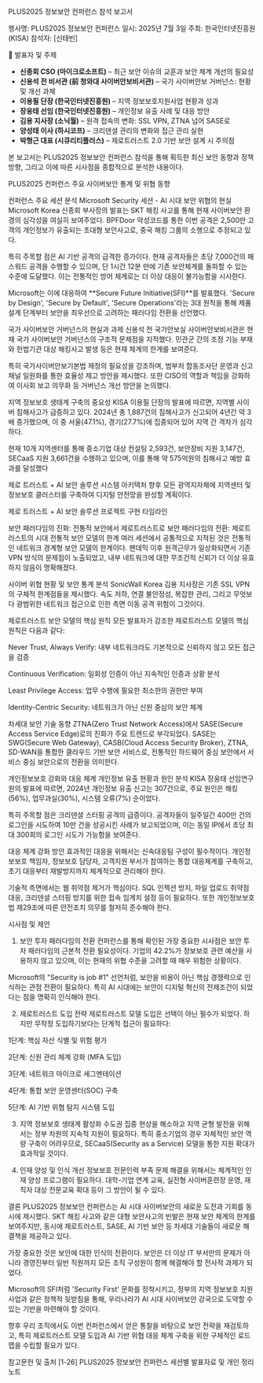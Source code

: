 PLUS2025 정보보안 컨퍼런스 참석 보고서

행사명: PLUS2025 정보보안 컨퍼런스
일시: 2025년 7월 3일
주최: 한국인터넷진흥원(KISA)
참석자: [신태빈]

📢 발표자 및 주제
- **신종회 CSO (마이크로소프트)** – 최근 보안 이슈의 교훈과 보안 체계 개선의 필요성  
- **신용석 전 비서관 (前 청와대 사이버안보비서관)** – 국가 사이버안보 거버넌스: 현황 및 개선 과제  
- **이용필 단장 (한국인터넷진흥원)** – 지역 정보보호지원사업 현황과 성과  
- **장웅태 선임 (한국인터넷진흥원)** – 개인정보 유출 사례 및 대응 방안  
- **김용 지사장 (소닉월)** – 원격 접속의 변화: SSL VPN, ZTNA 넘어 SASE로  
- **양성태 이사 (하시코프)** – 크리덴셜 관리의 변화와 접근 관리 실현  
- **박형근 대표 (시큐리티플러스)** – 제로트러스트 2.0 기반 보안 설계 시 주의점

본 보고서는 PLUS2025 정보보안 컨퍼런스 참석을 통해 획득한 최신 보안 동향과 정책 방향, 그리고 이에 따른 시사점을 종합적으로 분석한 내용이다.







PLUS2025 컨퍼런스 주요 사이버보안 통계 및 위협 동향

컨퍼런스 주요 세션 분석
Microsoft Security 세션 - AI 시대 보안 위협의 현실
Microsoft Korea 신종회 부사장의 발표는 SKT 해킹 사고를 통해 현재 사이버보안 환경의 심각성을 여실히 보여주었다. BPFDoor 악성코드를 통한 이번 공격은 2,500만 고객의 개인정보가 유출되는 초대형 보안사고로, 중국 해킹 그룹의 소행으로 추정되고 있다.

특히 주목할 점은 AI 기반 공격의 급격한 증가이다. 현재 공격자들은 초당 7,000건의 패스워드 공격을 수행할 수 있으며, 단 1시간 12분 만에 기존 보안체계를 돌파할 수 있는 수준에 도달했다. 이는 전통적인 방어 체계로는 더 이상 대응이 불가능함을 시사한다.

Microsoft는 이에 대응하여 **Secure Future Initiative(SFI)**를 발표했다. 'Secure by Design', 'Secure by Default', 'Secure Operations'라는 3대 원칙을 통해 제품 설계 단계부터 보안을 최우선으로 고려하는 패러다임 전환을 선언했다.

국가 사이버보안 거버넌스의 현실과 과제
신용석 전 국가안보실 사이버안보비서관은 현재 국가 사이버보안 거버넌스의 구조적 문제점을 지적했다. 민관군 간의 조정 기능 부재와 헌법기관 대상 해킹사고 발생 등은 현재 체계의 한계를 보여준다.

특히 국가사이버안보기본법 제정의 필요성을 강조하며, 범부처 합동조사단 운영과 신고채널 일원화를 통한 효율성 제고 방안을 제시했다. 또한 CISO의 역할과 책임을 강화하여 이사회 보고 의무화 등 거버넌스 개선 방안을 논의했다.

지역 정보보호 생태계 구축의 중요성
KISA 이용필 단장의 발표에 따르면, 지역별 사이버 침해사고가 급증하고 있다. 2024년 총 1,887건의 침해사고가 신고되어 4년간 약 3배 증가했으며, 이 중 서울(47.1%), 경기(27.7%)에 집중되어 있어 지역 간 격차가 심각하다.

현재 10개 지역센터를 통해 중소기업 대상 컨설팅 2,593건, 보안장비 지원 3,147건, SECaaS 지원 3,661건을 수행하고 있으며, 이를 통해 약 575억원의 침해사고 예방 효과를 달성했다

제로 트러스트 + AI 보안 솔루션 시스템 아키텍처
향후 모든 광역지자체에 지역센터 및 정보보호 클러스터를 구축하여 디지털 안전망을 완성할 계획이다.

제로 트러스트 + AI 보안 솔루션 프로젝트 구현 타임라인



보안 패러다임의 진화: 전통적 보안에서 제로트러스트로
보안 패러다임의 전환: 제로트러스트의 시대
전통적 보안 모델의 한계
여러 세션에서 공통적으로 지적된 것은 전통적인 네트워크 경계형 보안 모델의 한계이다. 팬데믹 이후 원격근무가 일상화되면서 기존 VPN 방식의 문제점이 노출되었고, 내부 네트워크에 대한 무조건적 신뢰가 더 이상 유효하지 않음이 명확해졌다.



사이버 위협 현황 및 보안 통계 분석
SonicWall Korea 김용 지사장은 기존 SSL VPN의 구체적 한계점들을 제시했다. 속도 저하, 연결 불안정성, 복잡한 관리, 그리고 무엇보다 광범위한 네트워크 접근으로 인한 측면 이동 공격 위험이 그것이다.

제로트러스트 보안 모델의 핵심 원칙
모든 발표자가 강조한 제로트러스트 모델의 핵심 원칙은 다음과 같다:

Never Trust, Always Verify: 내부 네트워크라도 기본적으로 신뢰하지 않고 모든 접근을 검증

Continuous Verification: 일회성 인증이 아닌 지속적인 인증과 상황 분석

Least Privilege Access: 업무 수행에 필요한 최소한의 권한만 부여

Identity-Centric Security: 네트워크가 아닌 신원 중심의 보안 체계

차세대 보안 기술 동향
ZTNA(Zero Trust Network Access)에서 SASE(Secure Access Service Edge)로의 진화가 주요 트렌드로 부각되었다. SASE는 SWG(Secure Web Gateway), CASB(Cloud Access Security Broker), ZTNA, SD-WAN을 통합한 클라우드 기반 보안 서비스로, 전통적인 하드웨어 중심 보안에서 서비스 중심 보안으로의 전환을 의미한다.

개인정보보호 강화와 대응 체계
개인정보 유출 현황과 원인 분석
KISA 장웅태 선임연구원의 발표에 따르면, 2024년 개인정보 유출 신고는 307건으로, 주요 원인은 해킹(56%), 업무과실(30%), 시스템 오류(7%) 순이었다.

특히 주목할 점은 크리덴셜 스터핑 공격의 급증이다. 공격자들이 일주일간 400만 건의 로그인을 시도하여 10만 건을 성공시킨 사례가 보고되었으며, 이는 동일 IP에서 초당 최대 300회의 로그인 시도가 가능함을 보여준다.

대응 체계 강화 방안
효과적인 대응을 위해서는 신속대응팀 구성이 필수적이다. 개인정보보호 책임자, 정보보호 담당자, 고객지원 부서가 참여하는 통합 대응체계를 구축하고, 초기 대응부터 재발방지까지 체계적으로 관리해야 한다.

기술적 측면에서는 웹 취약점 제거가 핵심이다. SQL 인젝션 방지, 파일 업로드 취약점 대응, 크리덴셜 스터핑 방지를 위한 접속 임계치 설정 등이 필요하다. 또한 개인정보보호법 제29조에 따른 안전조치 의무를 철저히 준수해야 한다.

시사점 및 제언
1. 보안 투자 패러다임의 전환
컨퍼런스를 통해 확인된 가장 중요한 시사점은 보안 투자 패러다임의 근본적 전환 필요성이다. 기업의 42.2%가 정보보호 관련 예산을 사용하지 않고 있으며, 이는 현재의 위협 수준을 고려할 때 매우 위험한 상황이다.

Microsoft의 "Security is job #1" 선언처럼, 보안을 비용이 아닌 핵심 경쟁력으로 인식하는 관점 전환이 필요하다. 특히 AI 시대에는 보안이 디지털 혁신의 전제조건이 되었다는 점을 명확히 인식해야 한다.

2. 제로트러스트 도입 전략
제로트러스트 모델 도입은 선택이 아닌 필수가 되었다. 하지만 무작정 도입하기보다는 단계적 접근이 필요하다:

1단계: 핵심 자산 식별 및 위험 평가

2단계: 신원 관리 체계 강화 (MFA 도입)

3단계: 네트워크 마이크로 세그멘테이션

4단계: 통합 보안 운영센터(SOC) 구축

5단계: AI 기반 위협 탐지 시스템 도입

3. 지역 정보보호 생태계 활성화
수도권 집중 현상을 해소하고 지역 균형 발전을 위해서는 정부 차원의 지속적 지원이 필요하다. 특히 중소기업의 경우 자체적인 보안 역량 구축이 어려우므로, SECaaS(Security as a Service) 모델을 통한 지원 확대가 효과적일 것이다.

4. 인재 양성 및 인식 개선
정보보호 전문인력 부족 문제 해결을 위해서는 체계적인 인재 양성 프로그램이 필요하다. 대학-기업 연계 교육, 실전형 사이버훈련장 운영, 재직자 대상 전문교육 확대 등이 그 방안이 될 수 있다.

결론
PLUS2025 정보보안 컨퍼런스는 AI 시대 사이버보안의 새로운 도전과 기회를 동시에 제시했다. SKT 해킹 사고와 같은 대형 보안사고의 빈발은 현재 보안 체계의 한계를 보여주지만, 동시에 제로트러스트, SASE, AI 기반 보안 등 차세대 기술들이 새로운 해결책을 제공하고 있다.

가장 중요한 것은 보안에 대한 인식의 전환이다. 보안은 더 이상 IT 부서만의 문제가 아니라 경영진부터 일반 직원까지 모든 조직 구성원이 함께 해결해야 할 전사적 과제가 되었다.

Microsoft의 SFI처럼 'Security First' 문화를 정착시키고, 정부의 지역 정보보호 지원사업과 같은 정책적 뒷받침을 통해, 우리나라가 AI 시대 사이버보안 강국으로 도약할 수 있는 기반을 마련해야 할 것이다.

향후 우리 조직에서도 이번 컨퍼런스에서 얻은 통찰을 바탕으로 보안 전략을 재검토하고, 특히 제로트러스트 모델 도입과 AI 기반 위협 대응 체계 구축을 위한 구체적인 로드맵을 수립할 필요가 있다.

참고문헌 및 출처
[1-26] PLUS2025 정보보안 컨퍼런스 세션별 발표자료 및 개인 정리 노트


